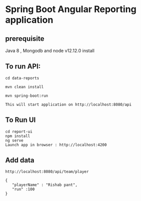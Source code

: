 # Spring Boot Angular Reporting application

## prerequisite
Java 8 ,
Mongodb and
node v12.12.0 install

## To run API:

```
cd data-reports

mvn clean install

mvn spring-boot:run

This will start application on http://localhost:8080/api 
```


## To Run UI
```
cd report-ui
npm install
ng serve
Launch app in browser : http://localhost:4200 
```

## Add data

```
http://localhost:8080/api/team/player

{
   "playerName" : "Rishab pant",
   "run" :100
}
```
## 

